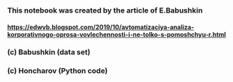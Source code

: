 ### This notebook was created by the article of E.Babushkin
#### https://edwvb.blogspot.com/2019/10/avtomatizaciya-analiza-korporativnogo-oprosa-vovlechennosti-i-ne-tolko-s-pomoshchyu-r.html
### (c) Babushkin (data set)
### (c) Honcharov (Python code)
